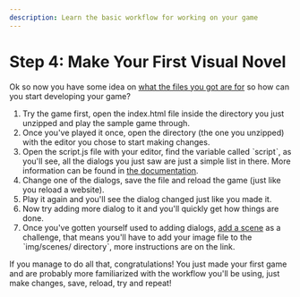 ```yaml
---
description: Learn the basic workflow for working on your game
---
```


# Step 4: Make Your First Visual Novel

Ok so now you have some idea on [what the files you got are for](step-3-get-familiarized.md) so how can you start developing your game?

1. Try the game first, open the index.html file inside the directory you just unzipped and play the sample game through.
2. Once you've played it once, open the directory \(the one you unzipped\) with the editor you chose to start making changes.
3. Open the script.js file with your editor, find the variable called ˋscriptˋ, as you'll see, all the dialogs you just saw are just a simple list in there. More information can be found in [the documentation](https://monogatari.io/documentation/script/text/).
4. Change one of the dialogs, save the file and reload the game \(just like you reload a website\).
5. Play it again and you'll see the dialog changed just like you made it. 
6. Now try adding more dialog to it and you'll quickly get how things are done.
7. Once you've gotten yourself used to adding dialogs, [add a scene](https://monogatari.io/documentation/script/scenes/) as a challenge, that means you'll have to add your image file to the ˋimg/scenes/ directoryˋ, more instructions are on the link.

If you manage to do all that, congratulations! You just made your first game and are probably more familiarized with the workflow you'll be using, just make changes, save, reload, try and repeat!

